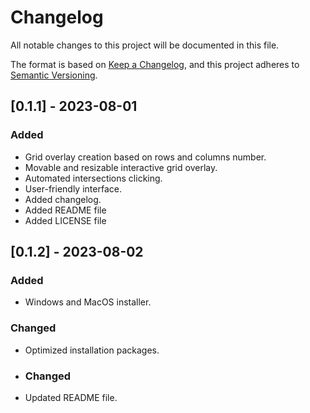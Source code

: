 # Changelog

All notable changes to this project will be documented in this file.

The format is based on [Keep a Changelog](https://keepachangelog.com/en/1.0.0/),
and this project adheres to [Semantic Versioning](https://semver.org/spec/v2.0.0.html).

## [0.1.1] - 2023-08-01

### Added

- Grid overlay creation based on rows and columns number.
- Movable and resizable interactive grid overlay.
- Automated intersections clicking.
- User-friendly interface.
- Added changelog.
- Added README file
- Added LICENSE file

## [0.1.2] - 2023-08-02

### Added

- Windows and MacOS installer.

### Changed

- Optimized installation packages.

- ### Changed

- Updated README file.

